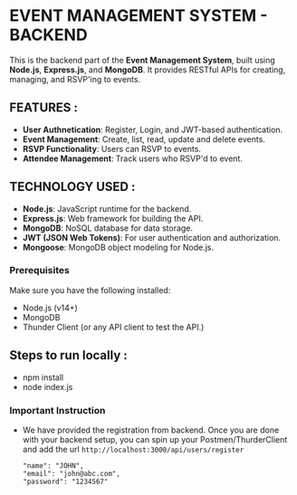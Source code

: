 # EVENT MANAGEMENT SYSTEM - BACKEND

This is the backend part of the **Event Management System**, built using **Node.js**, **Express.js**, and **MongoDB**. It provides RESTful APIs for creating, managing, and RSVP'ing to events.

## FEATURES : 

- **User Authnetication**: Register, Login, and JWT-based authentication.
- **Event Management**: Create, list, read, update and delete events.
- **RSVP Functionality**: Users can RSVP to events.
- **Attendee Management**: Track users who RSVP'd to event.

## TECHNOLOGY USED :

- **Node.js**: JavaScript runtime for the backend.
- **Express.js**: Web framework for building the API.
- **MongoDB**: NoSQL database for data storage.
- **JWT (JSON Web Tokens)**: For user authentication and authorization.
- **Mongoose**: MongoDB object modeling for Node.js.

### Prerequisites

Make sure you have the following installed:

- Node.js (v14+)
- MongoDB 
- Thunder Client (or any API client to test the API.)

## Steps to run locally : 
- npm install
- node index.js

### Important Instruction 
- We have provided the registration from backend. Once you are done with your backend setup, you can spin up your Postmen/ThurderClient and add the url
  ```http://localhost:3000/api/users/register```
  ```
  "name": "JOHN",
  "email": "john@abc.com",
  "password": "1234567"


